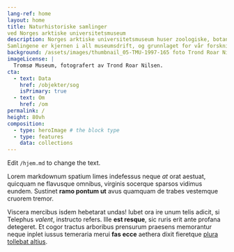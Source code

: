 ```yaml
---
lang-ref: home
layout: home
title: Naturhistoriske samlinger  
ved Norges arktiske universitetsmuseum 
description: Norges arktiske universitetsmuseum huser zoologiske, botaniske og geologiske samlinger, mere enn 500 000 eksemplarer hovedsakelig fra Nord-Norge og de arktiske regionene.
Samlingene er kjernen i all museumsdrift, og grunnlaget for vår forskning på fortiden, nåtiden og med et blikk mot fremtiden. 
background: /assets/images/thumbnail_05-TMU-1997-165 foto Trond Roar Nilsen-33006.jpg
imageLicense: |
  Tromsø Museum, fotografert av Trond Roar Nilsen.
cta:
  - text: Data
    href: /objekter/sog
    isPrimary: true
  - text: Om
    href: /om
permalink: /
height: 80vh
composition:
  - type: heroImage # the block type
  - type: features
    data: collections
---
```


Edit `/hjem.md` to change the text.

Lorem markdownum spatium limes indefessus neque *at* orat aestuat, quicquam ne
flavusque omnibus, virginis socerque sparsos vidimus eundem. Sustinet **ramo
pontum ut** avus quamquam de trabes vestemque cruorem tremor.

Viscera mercibus isdem hebetarat undas! Iubet ora ire unum telis adicit, si
Telephus *valent*, instructo refers. Ille **est resque**, sic ruris erit ante
profana detegeret. Et cogor tractus arboribus prensurum praesens memorantur
neque inplet iussus temeraria merui **fas ecce** aethera dixit fieretque [plura
tollebat altius](http://virgineusque.net/est.html).


